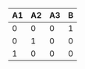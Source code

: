 | A1 | A2 | A3 | B  |
| -- | -- | -- | -- |
| 0  | 0  | 0  | 1  |
| 0  | 1  | 0  | 0  |
| 1  | 0  | 0  | 0  |
